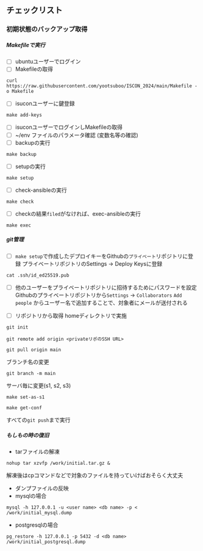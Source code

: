 ## チェックリスト

### 初期状態のバックアップ取得
##### Makefileで実行
- [ ] ubuntuユーザーでログイン
- [ ] Makefileの取得
```
curl https://raw.githubusercontent.com/yootsuboo/ISCON_2024/main/Makefile -o Makefile
```
- [ ] isuconユーザーに鍵登録
```
make add-keys
```
- [ ] isuconユーザーでログインしMakefileの取得
- [ ] ~/env ファイルのパラメータ確認 (変数名等の確認)
- [ ] backupの実行
```
make backup
```
- [ ] setupの実行
```
make setup
```
- [ ] check-ansibleの実行
```
make check
```
- [ ] checkの結果`filed`がなければ、exec-ansibleの実行
```
make exec
```

##### git管理
- [ ] `make setup`で作成したデプロイキーをGithubの`プライベート`リポジトリに登録
プライベートリポジトリのSettings -> Deploy Keysに登録
```
cat .ssh/id_ed25519.pub
``` 

- [ ] 他のユーザーをプライベートリポジトリに招待するためにパスワードを設定
Githubのプライベートリポジトリから`Settings` -> `Collaborators`
`Add people` からユーザー名で追加することで、対象者にメールが送付される

- [ ] リポジトリから取得
homeディレクトリで実施
```
git init
```
```
git remote add origin <privateリポのSSH URL>
```
```
git pull origin main
```
ブランチ名の変更
```
git branch -m main
```
サーバ毎に変更(s1, s2, s3)
```
make set-as-s1
```
```
make get-conf
```
すべての`git push`まで実行





##### もしもの時の復旧
- tarファイルの解凍
```title:#
nohup tar xzvfp /work/initial.tar.gz &
```
解凍後はcpコマンドなどで対象のファイルを持っていけばおそらく大丈夫

- ダンプファイルの反映
- mysqlの場合
```title:#
mysql -h 127.0.0.1 -u <user name> <db name> -p < /work/initial_mysql.dump
```

- postgresqlの場合
```title:#
pg_restore -h 127.0.0.1 -p 5432 -d <db name> /work/initial_postgresql.dump
```

### 
